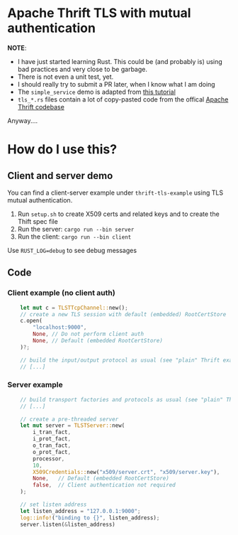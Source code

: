 # Apache Thrift TLS with mutual authentication

**NOTE**:

- I have just started learning Rust. This could be (and probably is) using bad practices and very close to be garbage.
- There is not even a unit test, yet.
- I should really try to submit a PR later, when I know what I am doing
- The `simple_service` demo is adapted from [this tutorial](https://www.allengeorge.com/2017/05/07/thrift-and-rust/)
- `tls_*.rs` files contain a lot of copy-pasted code from the offical [Apache Thrift codebase](https://github.com/apache/thrift)

Anyway....

# How do I use this?

## Client and server demo

You can find a client-server example under `thrift-tls-example` using TLS mutual authentication.

1. Run `setup.sh` to create X509 certs and related keys and to create the Thift spec file
2. Run the server: `cargo run --bin server`
3. Run the client: `cargo run --bin client`

Use `RUST_LOG=debug` to see debug messages

## Code

### Client example (no client auth)

```rust
    let mut c = TLSTTcpChannel::new();
    // create a new TLS session with default (embedded) RootCertStore
    c.open(
        "localhost:9000",
        None, // Do not perform client auth
        None, // Default (embedded RootCertStore)
    )?;

    // build the input/output protocol as usual (see "plain" Thrift examples)
    // [...]
```

### Server example

```rust
    // build transport factories and protocols as usual (see "plain" Thrift examples)
    // [...]

    // create a pre-threaded server
    let mut server = TLSTServer::new(
        i_tran_fact,
        i_prot_fact,
        o_tran_fact,
        o_prot_fact,
        processor,
        10,
        X509Credentials::new("x509/server.crt", "x509/server.key"),
        None,   // Default (embedded RootCertStore)
        false,  // Client authentication not required
    );

    // set listen address
    let listen_address = "127.0.0.1:9000";
    log::info!("binding to {}", listen_address);
    server.listen(&listen_address)
```
